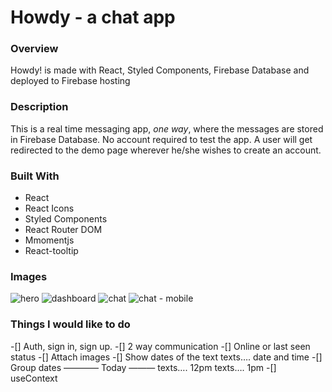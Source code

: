 # Howdy - a chat app

### Overview

Howdy! is made with React, Styled Components, Firebase Database and deployed to Firebase hosting

### Description

This is a real time messaging app, _one way_, where the messages are stored in Firebase Database. No account required to test the app. A user will get redirected to the demo page wherever he/she wishes to create an account.

### Built With

- React
- React Icons
- Styled Components
- React Router DOM
- Mmomentjs
- React-tooltip

### Images

![hero](https://dl.airtable.com/.attachmentThumbnails/bdd8a8968107b186e67adaa7cd6f148f/3e2dbc6d)
![dashboard](https://dl.airtable.com/.attachmentThumbnails/c083c7ee09803b57f554d8d3c3b67214/a0f60864)
![chat](https://dl.airtable.com/.attachmentThumbnails/a661382ccab8ab97194e87a8bf0a45d2/405c2996)
![chat - mobile](https://dl.airtable.com/.attachmentThumbnails/790230a558958df8f823a1b90d109473/b54a0c98)

### Things I would like to do

-[] Auth, sign in, sign up.
-[] 2 way communication
-[] Online or last seen status
-[] Attach images
-[] Show dates of the text
texts…. date and time
-[] Group dates
———— Today ———
texts…. 12pm
texts…. 1pm
-[] useContext
